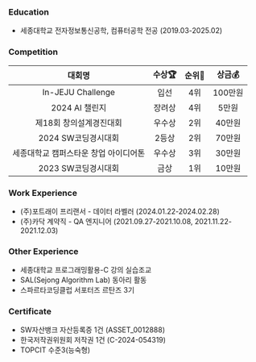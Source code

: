 ### Education
- 세종대학교 전자정보통신공학, 컴퓨터공학 전공 (2019.03-2025.02)

### Competition
|**대회명**|**수상🏆**|**순위🥇**|**상금💰**|
|:--:|:--:|:--:|:--:|
|In-JEJU Challenge|입선|4위|100만원|
|2024 AI 챌린지|장려상|4위|5만원|
|제18회 창의설계경진대회|우수상|2위|40만원|
|2024 SW코딩경시대회|2등상|2위|70만원|
|세종대학교 캠퍼스타운 창업 아이디어톤|우수상|3위|30만원|
|2023 SW코딩경시대회|금상|1위|10만원|

### Work Experience
- (주)포트래이 프리랜서 - 데이터 라벨러 (2024.01.22-2024.02.28)
- (주)카닥 계약직 - QA 엔지니어 (2021.09.27-2021.10.08, 2021.11.22-2021.12.03) 

### Other Experience
- 세종대학교 프로그래밍활용-C 강의 실습조교
- SAL(Sejong Algorithm Lab) 동아리 활동
- 스파르타코딩클럽 서포터즈 르탄즈 3기

### Certificate
- SW자산뱅크 자산등록증 1건 (ASSET_0012888)
- 한국저작권위원회 저작권 1건 (C-2024-054319)
- TOPCIT 수준3(능숙형)
